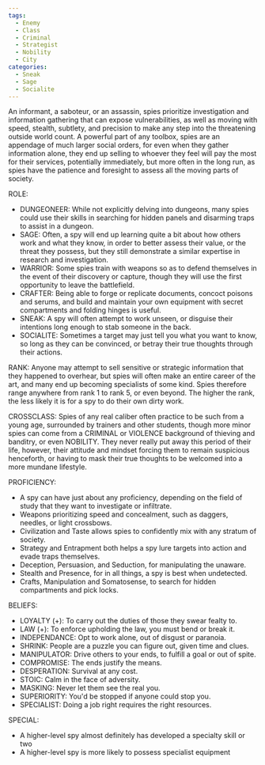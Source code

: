 ```yaml
---
tags:
  - Enemy
  - Class
  - Criminal
  - Strategist
  - Nobility
  - City
categories:
  - Sneak
  - Sage
  - Socialite
---
```

An informant, a saboteur, or an assassin, spies prioritize investigation and information gathering that can expose vulnerabilities, as well as moving with speed, stealth, subtlety, and precision to make any step into the threatening outside world count. A powerful part of any toolbox, spies are an appendage of much larger social orders, for even when they gather information alone, they end up selling to whoever they feel will pay the most for their services, potentially immediately, but more often in the long run, as spies have the patience and foresight to assess all the moving parts of society.

ROLE:
- DUNGEONEER: While not explicitly delving into dungeons, many spies could use their skills in searching for hidden panels and disarming traps to assist in a dungeon.
- SAGE: Often, a spy will end up learning quite a bit about how others work and what they know, in order to better assess their value, or the threat they possess, but they still demonstrate a similar expertise in research and investigation.
- WARRIOR: Some spies train with weapons so as to defend themselves in the event of their discovery or capture, though they will use the first opportunity to leave the battlefield.
- CRAFTER: Being able to forge or replicate documents, concoct poisons and serums, and build and maintain your own equipment with secret compartments and folding hinges is useful.
- SNEAK: A spy will often attempt to work unseen, or disguise their intentions long enough to stab someone in the back.
- SOCIALITE: Sometimes a target may just tell you what you want to know, so long as they can be convinced, or betray their true thoughts through their actions.

RANK: Anyone may attempt to sell sensitive or strategic information that they happened to overhear, but spies will often make an entire career of the art, and many end up becoming specialists of some kind. Spies therefore range anywhere from rank 1 to rank 5, or even beyond. The higher the rank, the less likely it is for a spy to do their own dirty work.

CROSSCLASS: Spies of any real caliber often practice to be such from a young age, surrounded by trainers and other students, though more minor spies can come from a CRIMINAL or VIOLENCE background of thieving and banditry, or even NOBILITY. They never really put away this period of their life, however, their attitude and mindset forcing them to remain suspicious henceforth, or having to mask their true thoughts to be welcomed into a more mundane lifestyle.

PROFICIENCY:
- A spy can have just about any proficiency, depending on the field of study that they want to investigate or infiltrate.
- Weapons prioritizing speed and concealment, such as daggers, needles, or light crossbows.
- Civilization and Taste allows spies to confidently mix with any stratum of society.
- Strategy and Entrapment both helps a spy lure targets into action and evade traps themselves.
- Deception, Persuasion, and Seduction, for manipulating the unaware.
- Stealth and Presence, for in all things, a spy is best when undetected.
- Crafts, Manipulation and Somatosense, to search for hidden compartments and pick locks.

BELIEFS:
- LOYALTY (+): To carry out the duties of those they swear fealty to.
- LAW (+): To enforce upholding the law, you must bend or break it.
- INDEPENDANCE: Opt to work alone, out of disgust or paranoia.
- SHRINK: People are a puzzle you can figure out, given time and clues.
- MANIPULATOR: Drive others to your ends, to fulfill a goal or out of spite.
- COMPROMISE: The ends justify the means.
- DESPERATION: Survival at any cost.
- STOIC: Calm in the face of adversity.
- MASKING: Never let them see the real you.
- SUPERIORITY: You'd be stopped if anyone could stop you.
- SPECIALIST: Doing a job right requires the right resources.

SPECIAL:
- A higher-level spy almost definitely has developed a specialty skill or two
- A higher-level spy is more likely to possess specialist equipment